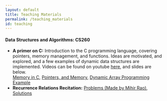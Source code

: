 ```yaml
---
layout: default
title: Teaching Materials 
permalink: /teaching_materials
id: teaching
---
```


#### Data Structures and Algorithms: CS260
<ul>
<li>
    <b>A primer on C:</b> Introduction to the C programming language, covering pointers, memory management, and functions. Ideas are motivated, and explored, and a few examples of dynamic data structures are implemented. Videos can be found on youtube <a href="https://www.youtube.com/playlist?list=PLAs3IJH-GBx1PcAuQrLpUbFdSuOo4yLod">here</a>, and slides are below.<br> 
    <a href="https://github.com/jmparlett/cPrimer/blob/main/v3/memoryInC/memoryInC.pdf">Memory in C</a>, 
    <a href="https://github.com/jmparlett/cPrimer/blob/main/v3/pointersandmemory/pointersandmemory.pdf">Pointers, and Memory</a>, 
    <a href="https://github.com/jmparlett/cPrimer/blob/main/v3/dynamicArray/dynamicArray.pdf">Dynamic Array Programming Example</a>
    <!-- <a href="">Advanced Topics in C</a> -->
    <!-- <a href="">Dictionary Programming Example</a> -->
    <br>
</li>
<li>
    <b>Recurrence Relations Recitation:</b> <a href="{{ "/_data/documents/260_recitation/recitation_2.pdf" | relative_url }}">Problems (Made by Mihir Rao)</a>, <a href="{{ "/_data/documents/260_recitation/Recitation_2_Solved.pdf" | relative_url }}">Solutions</a>
</li>
</ul>

<!-- #### Abstract Algebra II: Math 332
<a href="{{ "/_data/documents/Abstract_Algebra_II_Review_Sheet.pdf" | relative_url }}">Abstract Algebra II Review</a>. Includes solutions to review problems from <a href="https://www.amazon.com/Contemporary-Abstract-Algebra-Textbooks-Mathematics/dp/0367651785/ref=sr_1_1?crid=DPZ3SHK8CEV9&dib=eyJ2IjoiMSJ9.CT_kk5bBTB2DxI2RDVO0Epk7sy5X4XIuJEk0ZY-uGzHzNv7Px7vsDZmShs_QXah1o_C8_8p1SldSuSHshllBMZiVn6s0R0tHP5klRWKVt7c.5KlASCOZcob-_gII8pC0vwFL8TdTWw3B7vUqisLE0Y0&dib_tag=se&keywords=contemporary+abstract+algebra+10th&qid=1714945763&s=books&sprefix=contemporary+abstract+algebra+10th%2Cstripbooks%2C155&sr=1-1">Contemporary Abstract Algebra 10th Edition.</a> -->